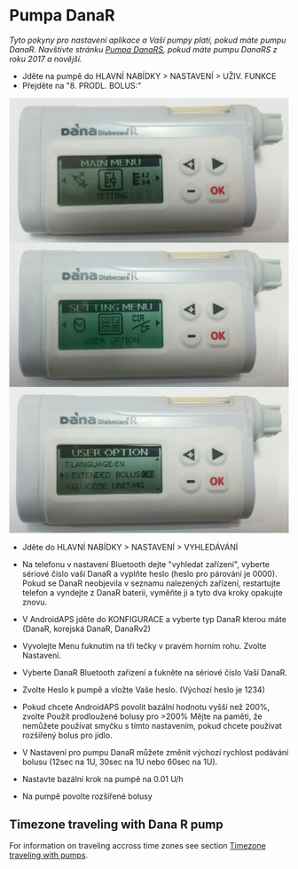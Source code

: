 # Pumpa DanaR

*Tyto pokyny pro nastavení aplikace a Vaší pumpy platí, pokud máte pumpu DanaR. Navštivte stránku [Pumpa DanaRS](./DanaRS-Insulin-Pump), pokud máte pumpu DanaRS z roku 2017 a novější.*

* Jděte na pumpě do HLAVNÍ NABÍDKY > NASTAVENÍ > UŽIV. FUNKCE
* Přejděte na "8. PRODL. BOLUS:"

![Pumpa DanaR](../images/danar1.png)

* Jděte do HLAVNÍ NABÍDKY > NASTAVENÍ > VYHLEDÁVÁNÍ
* Na telefonu v nastavení Bluetooth dejte "vyhledat zařízení", vyberte sériové číslo vaší DanaR a vyplňte heslo (heslo pro párování je 0000). Pokud se DanaR neobjevila v seznamu nalezených zařízení, restartujte telefon a vyndejte z DanaR baterii, vyměňte ji a tyto dva kroky opakujte znovu.

* V AndroidAPS jděte do KONFIGURACE a vyberte typ DanaR kterou máte (DanaR, korejská DanaR, DanaRv2)

* Vyvolejte Menu ťuknutím na tři tečky v pravém horním rohu. Zvolte Nastavení.
* Vyberte DanaR Bluetooth zařízení a ťukněte na sériové číslo Vaší DanaR.
* Zvolte Heslo k pumpě a vložte Vaše heslo. (Výchozí heslo je 1234)
* Pokud chcete AndroidAPS povolit bazální hodnotu vyšší než 200%, zvolte Použít prodloužené bolusy pro >200% Mějte na paměti, že nemůžete používat smyčku s tímto nastavením, pokud chcete používat rozšířený bolus pro jídlo.
* V Nastavení pro pumpu DanaR můžete změnit výchozí rychlost podávání bolusu (12sec na 1U, 30sec na 1U nebo 60sec na 1U).
* Nastavte bazální krok na pumpě na 0.01 U/h
* Na pumpě povolte rozšířené bolusy

## Timezone traveling with Dana R pump

For information on traveling accross time zones see section [Timezone traveling with pumps](../Usage/Timezone-traveling.md#insight).